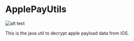 # ApplePayUtils
![alt text](https://travis-ci.com/hoaknoppix/ApplePayUtils.svg?branch=master)

This is the java util to decrypt apple payload data from iOS.
